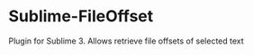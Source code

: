 Sublime-FileOffset
==================

Plugin for Sublime 3. Allows retrieve file offsets of selected text
